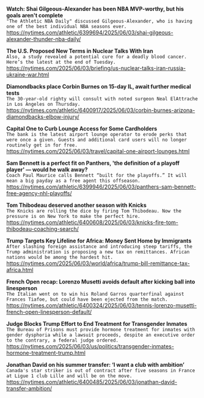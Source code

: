 **Watch: Shai Gilgeous-Alexander has been NBA MVP-worthy, but his goals aren't complete**\
`"The Athletic NBA Daily" discussed Gilgeous-Alexander, who is having one of the best individual NBA seasons ever.`\
https://nytimes.com/athletic/6399694/2025/06/03/shai-gilgeous-alexander-thunder-nba-daily/

**The U.S. Proposed New Terms in Nuclear Talks With Iran**\
`Also, a study revealed a potential cure for a deadly blood cancer. Here’s the latest at the end of Tuesday.`\
https://nytimes.com/2025/06/03/briefing/us-nuclear-talks-iran-russia-ukraine-war.html

**Diamondbacks place Corbin Burnes on 15-day IL, await further medical tests**\
`The 30-year-old righty will consult with noted surgeon Neal ElAttrache in Los Angeles on Thursday.`\
https://nytimes.com/athletic/6400917/2025/06/03/corbin-burnes-arizona-diamondbacks-elbow-injury/

**Capital One to Curb Lounge Access for Some Cardholders**\
`The bank is the latest airport lounge operator to erode perks that were once a given. Guests and additional card users will no longer routinely get in for free.`\
https://nytimes.com/2025/06/03/travel/capital-one-airport-lounges.html

**Sam Bennett is a perfect fit on Panthers, 'the definition of a playoff player' — would he walk away?**\
`Coach Paul Maurice calls Bennett “built for the playoffs.” It will mean a big payday as a free agent this offseason.`\
https://nytimes.com/athletic/6399946/2025/06/03/panthers-sam-bennett-free-agency-nhl-playoffs/

**Tom Thibodeau deserved another season with Knicks**\
`The Knicks are rolling the dice by firing Tom Thibodeau. Now the pressure is on New York to make the perfect hire. `\
https://nytimes.com/athletic/6400608/2025/06/03/knicks-fire-tom-thibodeau-coaching-search/

**Trump Targets Key Lifeline for Africa: Money Sent Home by Immigrants**\
`After slashing foreign assistance and introducing steep tariffs, the Trump administration is proposing a new tax on remittances. African nations would be among the hardest hit.`\
https://nytimes.com/2025/06/03/world/africa/trump-bill-remittance-tax-africa.html

**French Open recap: Lorenzo Musetti avoids default after kicking ball into linesperson**\
`The Italian went on to win his Roland Garros quarterfinal against Frances Tiafoe, but could have been ejected from the match.`\
https://nytimes.com/athletic/6400324/2025/06/03/tennis-lorenzo-musetti-french-open-linesperson-default/

**Judge Blocks Trump Effort to End Treatment for Transgender Inmates**\
`The Bureau of Prisons must provide hormone treatment for inmates with gender dysphoria while a lawsuit proceeds, despite an executive order to the contrary, a federal judge ordered.`\
https://nytimes.com/2025/06/03/us/politics/transgender-inmates-hormone-treatment-trump.html

**Jonathan David on his summer transfer: ‘I want a club with ambition’**\
`Canada's star striker is out of contract after five seasons in France at Ligue 1 club Lille and will be on the move.`\
https://nytimes.com/athletic/6400485/2025/06/03/jonathan-david-transfer-ambition/

